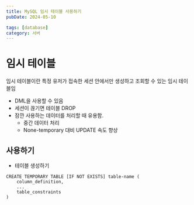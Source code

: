 ```yaml
---
title: MySQL 임시 테이블 사용하기
pubDate: 2024-05-10

tags: [database]
category: 서버
---
```


# 임시 테이블

임시 테이블이란 특정 유저가 접속한 세션 안에서만 생성하고 조회할 수 있는 임시 테이블임

- DML을 사용할 수 있음
- 세션이 끊기면 테이블 DROP
- 잠깐 사용하는 데이터를 처리할 때 유용함.
  - 중간 데이터 처리
  - None-temporary 대비 UPDATE 속도 향상

## 사용하기

- 테이블 생성하기

```
CREATE TEMPORARY TABLE [IF NOT EXISTS] table-name (
    column_definition,
    ...
    table_constraints
)
```

